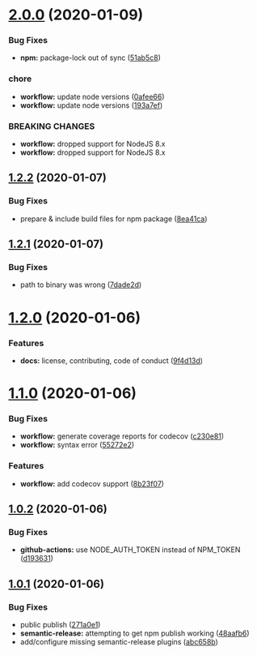 # [2.0.0](https://github.com/spudly/config-config/compare/v1.2.2...v2.0.0) (2020-01-09)


### Bug Fixes

* **npm:** package-lock out of sync ([51ab5c8](https://github.com/spudly/config-config/commit/51ab5c8a44880121c91cb4526b3f2930884fe5e4))


### chore

* **workflow:** update node versions ([0afee66](https://github.com/spudly/config-config/commit/0afee6685c99e167a7db72842578628816c1050e))
* **workflow:** update node versions ([193a7ef](https://github.com/spudly/config-config/commit/193a7ef38059704780b6c2d82f76eb6e03d96920))


### BREAKING CHANGES

* **workflow:** dropped support for NodeJS 8.x
* **workflow:** dropped support for NodeJS 8.x

## [1.2.2](https://github.com/spudly/config-config/compare/v1.2.1...v1.2.2) (2020-01-07)


### Bug Fixes

* prepare & include build files for npm package ([8ea41ca](https://github.com/spudly/config-config/commit/8ea41ca4fe7834c61ce85b4aaf148c70fb3e2d84))

## [1.2.1](https://github.com/spudly/config-config/compare/v1.2.0...v1.2.1) (2020-01-07)


### Bug Fixes

* path to binary was wrong ([7dade2d](https://github.com/spudly/config-config/commit/7dade2d3c257cf64fe54f6cdcd4add06592be221))

# [1.2.0](https://github.com/spudly/config-config/compare/v1.1.0...v1.2.0) (2020-01-06)


### Features

* **docs:** license, contributing, code of conduct ([9f4d13d](https://github.com/spudly/config-config/commit/9f4d13dbe957a75bead50efdd757abc21b9fa031))

# [1.1.0](https://github.com/spudly/config-config/compare/v1.0.2...v1.1.0) (2020-01-06)


### Bug Fixes

* **workflow:** generate coverage reports for codecov ([c230e81](https://github.com/spudly/config-config/commit/c230e811e5c24313a6142ba30182214ecfee1101))
* **workflow:** syntax error ([55272e2](https://github.com/spudly/config-config/commit/55272e259e4841b9b852f6116ce4af5752cb2869))


### Features

* **workflow:** add codecov support ([8b23f07](https://github.com/spudly/config-config/commit/8b23f070b903a4e7962073f4384d1b3bfdd00af5))

## [1.0.2](https://github.com/spudly/config-config/compare/v1.0.1...v1.0.2) (2020-01-06)


### Bug Fixes

* **github-actions:** use NODE_AUTH_TOKEN instead of NPM_TOKEN ([d193631](https://github.com/spudly/config-config/commit/d1936317e40b7a128009759bc64eafb05e7fd88f))

## [1.0.1](https://github.com/spudly/config-config/compare/v1.0.0...v1.0.1) (2020-01-06)


### Bug Fixes

* public publish ([271a0e1](https://github.com/spudly/config-config/commit/271a0e19fe19beedb229b6862cb06f68ca57279b))
* **semantic-release:** attempting to get npm publish working ([48aafb6](https://github.com/spudly/config-config/commit/48aafb61529ff57b4e0deb40e5c21a82505c656f))
* add/configure missing semantic-release plugins ([abc658b](https://github.com/spudly/config-config/commit/abc658bc1e0ad52d98104b0918082d92ee29934f))
